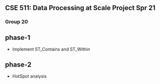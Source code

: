 ## CSE 511: Data Processing at Scale Project Spr 21
### Group 20

## phase-1
 - Implement ST_Contains and ST_Within

## phase-2
 - HotSpot analysis
